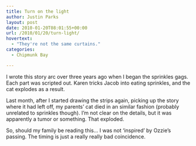 ```yaml
---
title: Turn on the light
author: Justin Parks
layout: post
date: 2010-01-20T08:01:55+00:00
url: /2010/01/20/turn-light/
hovertext:
  - "They're not the same curtains."
categories:
  - Chipmunk Bay

---
```

I wrote this story arc over three years ago when I began the sprinkles gags. Each part was scripted out. Karen tricks Jacob into eating sprinkles, and the cat explodes as a result. 

Last month, after I started drawing the strips again, picking up the story where it had left off, my parents&#8217; cat died in an similar fashion (probably unrelated to sprinkles though). I&#8217;m not clear on the details, but it was apparently a tumor or something. That exploded.

So, should my family be reading this&#8230; I was not &#8216;inspired&#8217; by Ozzie&#8217;s passing. The timing is just a really really bad coincidence.